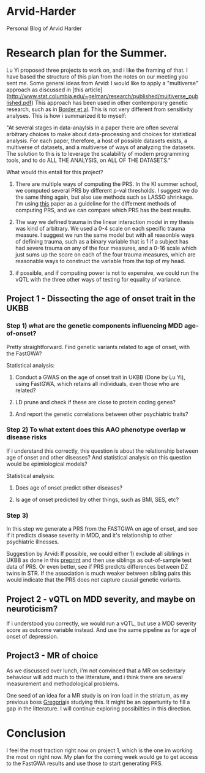 # Arvid-Harder
Personal Blog of Arvid Harder



# Research plan for the Summer.
Lu Yi proposed three projects to work on, and i like the framing of that. I have based the structure of this plan from the notes
on our meeting you sent me.
Some general ideas from Arvid:
I would like to apply a "multiverse" approach as discussed in [this article] (http://www.stat.columbia.edu/~gelman/research/published/multiverse_published.pdf)
This approach has been used in other contemporary genetic research, such as in [Border et al](https://ajp.psychiatryonline.org/doi/full/10.1176/appi.ajp.2018.18070881). This is not very different from sensitivity analyses. This is how i summarized it to myself:

"At several stages in data-anaylsis in a paper there are often several arbitrary choices to make about data-processing and choices for statistical analysis. For each paper, therefore, a host of possible datasets exists, a multiverse of datasets, and a multiverse of ways of analyzing the datasets. The solution to this is to leverage the scalability of modern programming tools, and to do ALL THE ANALYSIS, on ALL OF THE DATASETS."

What would this entail for this project?

1) There are multiple ways of computing the PRS. In the KI summer school, we computed several PRS by different p-val thresholds. I suggest we do the same thing again, but also use methods such as LASSO shrinkage. I'm using [this](https://www.biorxiv.org/content/10.1101/416545v1) paper as a guideline for the differnent methods of computing PRS, and we can compare which PRS has the best results.
2) The way we defined trauma in the linear interaction model in my thesis was kind of arbitrary. We used a 0-4 scale on each specific trauma measure. I suggest we run the same model but with all reasonble ways of defining trauma, such as a binary variable that is 1 if a subject has had severe trauma on any of the four measures, and a 0-16 scale which just sums up the score on each of the four trauma measures, which are reasonable ways to construct the variable from the top of my head.

3) if possible, and if computing power is not to expensive, we could run the vQTL with the three other ways of testing for equality of variance.


## Project 1 - Dissecting the age of onset trait in the UKBB

### Step 1)  what are the genetic components influencing MDD age-of-onset?
Pretty straightforward. Find genetic variants related to age of onset, with the FastGWA?

Statistical analysis:
1) Conduct a GWAS on the age of onset trait in UKBB (Done by Lu Yi), using FastGWA, which
retains all individuals, even those who are related?
2) LD prune and check if these are close to protein coding genes?

3) And report the genetic correlations between other psychiatric traits?

### Step 2) To what extent does this AAO phenotype overlap w disease risks
If i understand this correctly, this question is about the relationship between age of onset and other diseases?
And statistical analysis on this question would be epimiological models?

Statistical analysis:

1) Does age of onset predict other diseases?

2) Is age of onset predicted by other things, such as BMI, SES, etc?

### Step 3)
In this step we generate a PRS from the FASTGWA on age of onset, and see if it predicts disease severity in MDD, and 
it's relationship to other psychiatric illnesses.

Suggestion by Arvid: If possible, we could either 1) exclude all siblings in UKBB as done in this [preprint](https://www.biorxiv.org/content/10.1101/2020.03.04.976654v1) and then use siblings as out-of-sample test data
of PRS. Or even better, see if PRS predicts differences between DZ twins in STR. If the association is much weaker between sibling pairs this would indicate that
the PRS does not capture causal genetic variants. 

## Project 2 - vQTL on MDD severity, and maybe on neuroticism?

If i understood you correctly, we would run a vQTL, but use a MDD severity score as outcome variable instead. And use the same pipeline as for age of onset of depression.



## Project3 - MR of choice

As we discussed over lunch, i'm not convinced that a MR on sedentary behaviour will add much to the litterature, and i think there are several measurement and methodological problems.

One seed of an idea for a MR study is on iron load in the striatum, as my previous boss [Gregoria](https://ki-su-arc.se/about-us/faculty-and-staff/gregoria-kalpouzos/)is studying this. It might be an oppertunity to fill a gap in the litterature. 
I will continue exploring possibilties in this direction.


# Conclusion

I feel the most traction right now on project 1, which is the one im working the most on right now.
My plan for the coming week would ge to get access to the FastGWA results and use those to start generating PRS.




